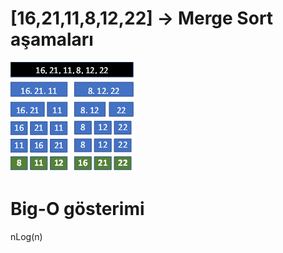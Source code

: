 # [16,21,11,8,12,22] -> Merge Sort aşamaları

![alt text](https://github.com/iabadanoglu/MyUnityProjects/blob/Unity/mergeSort.png)

# Big-O gösterimi

nLog(n)

